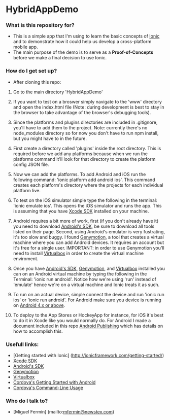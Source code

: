 HybridAppDemo
=============

### What is this repository for? ###

* This is a simple app that I'm using to learn the basic concepts of [Ionic](http://ionicframework.com) and to demonstrate how it could help us develop a cross-platform mobile app.
* The main purpose of the demo is to serve as a **Proof-of-Concepts** before we make a final decision to use Ionic.

### How do I get set up? ###

* After cloning this repo:

1. Go to the main directory 'HybridAppDemo' 
2. If you want to test on a broswer simply navigate to the 'www' directory and open the index.html file (Note: during development is best to stay in the browser to take advantage of the browser's debugging tools).

3. Since the platforms and plugins directories are included in .gitignore, you'll have to add them to the project. Note: currently there's no node_modules directory so for now you don't have to run npm install, but you might have to in the future.

4. First create a directory called 'plugins' inside the root directory. This is required before we add any platforms because when we run the platforms command it'll look for that directory to create the platform config JSON file.

5. Now we can add the platforms. To add Android and iOS run the following command: 'ionic platform add android ios'. This command creates each platform's directory where the projects for each individual platform live.

6. To test on the iOS simulator simple type the following in the terminal: 'ionic emulate ios'. This opens the iOS simulator and runs the app. This is assuming that you have [Xcode SDK](https://developer.apple.com/xcode/downloads/) installed on your machine.

7. Android requires a bit more of work, first (if you don't already have it) you need to download [Android's SDK](https://developer.android.com/sdk/index.html?hl=i), be sure to download all tools listed on their page. Second, using Android's emulator is very fustrating, it's too slow and buggy. I found [Genymotion](https://cloud.genymotion.com/page/launchpad/download/), a tool that creates a virtual machine where you can add Android devices. It requires an account but it's free for a single user. IMPORTANT: in order to use Genymotion you'll need to install [Virtualbox](https://www.virtualbox.org/wiki/Downloads) in order to create the virtual machine enviroment.

8. Once you have [Android's SDK](https://developer.android.com/sdk/index.html?hl=i), [Genymotion](https://cloud.genymotion.com/page/launchpad/download/), and [Virtualbox](https://www.virtualbox.org/wiki/Downloads) installed you can on an Android virtual machine by typing the following in the Terminal: 'ionic run android'. Notice how we're using 'run' instead of 'emulate' hence we're on a virtual machine and Ionic treats it as such.

9. To run on an actual device, simple connect the device and run 'ionic run ios' or 'ionic run android'. For Android make sure you device is running on [Android 4.x or above](http://cordova.apache.org/docs/en/2.5.0/guide_getting-started_android_index.md.html).

10. To deploy to the App Stores or HockeyApp for instance, for iOS it's best to do it in Xcode like you would normally do. For Android I made a document included in this repo [Android Publishing](/docs) which has details on how to accomplish this.


### Usefull links: ###

* [Getting started with Ionic] (http://ionicframework.com/getting-started/)
* [Xcode SDK](https://developer.apple.com/xcode/downloads/)
* [Android's SDK](https://developer.android.com/sdk/index.html?hl=i)
* [Genymotion](https://cloud.genymotion.com/page/launchpad/download/)
* [Virtualbox](https://www.virtualbox.org/wiki/Downloads) 
* [Cordova's Getting Started with Android](http://cordova.apache.org/docs/en/2.5.0/guide_getting-started_android_index.md.html)
* [Cordova's Command-Line Usage](http://cordova.apache.org/docs/en/2.5.0/guide_command-line_index.md.html#Command-Line%20Usage)

### Who do I talk to? ###

* [Miguel Fermin] (mailto:mfermin@newstex.com)